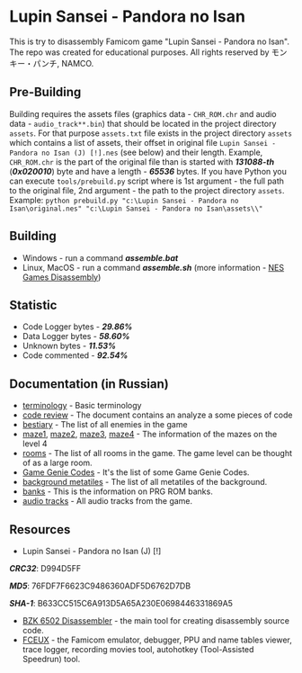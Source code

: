 # Lupin Sansei - Pandora no Isan
This is try to disassembly Famicom game "Lupin Sansei - Pandora no Isan".
The repo was created for educational purposes.
All rights reserved by モンキー・パンチ, NAMCO.
## Pre-Building
Building requires the assets files (graphics data - ``CHR_ROM.chr`` and audio data - ``audio_track**.bin``) that should be located in the project directory ``assets``.
For that purpose ``assets.txt`` file exists in the project directory ``assets`` which contains a list of assets, their offset in original file ``Lupin Sansei - Pandora no Isan (J) [!].nes`` (see below) and their length.
Example, ``CHR_ROM.chr`` is the part of the original file than is started with ***131088-th*** (***0x020010***) byte and have a length - ***65536*** bytes.
If you have Python you can execute ``tools/prebuild.py`` script where is 1st argument - the full path to the original file, 2nd argument - the path to the project directory ``assets``.
Example: ``python prebuild.py "c:\Lupin Sansei - Pandora no Isan\original.nes" "c:\Lupin Sansei - Pandora no Isan\assets\\"``
## Building
-  Windows - run a command ***assemble.bat***
-  Linux, MacOS - run a command ***assemble.sh*** (more information - [NES Games Disassembly](https://github.com/cyneprepou4uk/NES-Games-Disassembly))
## Statistic
-  Code Logger bytes - ***29.86%***
-  Data Logger bytes - ***58.60%***
-  Unknown bytes     - ***11.53%***
-  Code commented    - ***92.54%***
## Documentation (in Russian)
-  [terminology](docs/ru/terminology.md) - Basic terminology
-  [code review](docs/ru/code_review.md) - The document contains an analyze a some pieces of code
-  [bestiary](docs/ru/bestiary.md) - The list of all enemies in the game
-  [maze1](docs/ru/maze1.txt), [maze2](docs/ru/maze2.txt), [maze3](docs/ru/maze3.txt), [maze4](docs/ru/maze4.txt) - The information of the mazes on the level 4
-  [rooms](docs/ru/rooms.md) - The list of all rooms in the game. The game level can be thought of as a large room.
-  [Game Genie Codes](docs/ru/game_genie_codes.md) - It's the list of some Game Genie Codes.
-  [background metatiles](docs/ru/background_metatiles.md) - The list of all metatiles of the background.
-  [banks](docs/ru/banks.md) - This is the information on PRG ROM banks.
-  [audio tracks](docs/ru/audio_tracks.md) - All audio tracks from the game.
## Resources
-  Lupin Sansei - Pandora no Isan (J) [!]

***CRC32***: D994D5FF

***MD5***: 76FDF7F6623C9486360ADF5D6762D7DB

***SHA-1***: B633CC515C6A913D5A65A230E0698446331869A5

-  [BZK 6502 Disassembler](https://github.com/cyneprepou4uk/BZK-6502-Disassembler) - the main tool for creating disassembly source code.
-  [FCEUX](https://fceux.com/web/home.html) - the Famicom emulator, debugger, PPU and name tables viewer, trace logger, recording movies tool, autohotkey (Tool-Assisted Speedrun) tool.